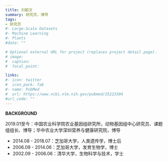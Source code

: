 ```yaml
---
title: 刘毓文
summary: 研究员，博导
tags:
- 研究员
#- Large-Scale Datasets
#- Machine Learning
#- Plants
#date: ""

# Optional external URL for project (replaces project detail page).
# image:
#  caption: 
#  focal_point: 

links:
#- icon: twitter
#  icon_pack: fab
#- name: PubMed
#  url: https://www.ncbi.nlm.nih.gov/pubmed/25223304
#url_code: ""
---
```


**BACKGROUND**

​           2019.01至今：中国农业科学院农业基因组研究所，动物基因组中心研究员、课题组组长、博导；华中农业大学深圳营养与健康研究院，博导

* 2014.08 - 2018.07：芝加哥大学，人类遗传学，博士后   
* 2006.09 - 2014.06：芝加哥大学，发育生物学，博士 
* 2002.09 - 2006.06：清华大学，生物科学与技术，学士 